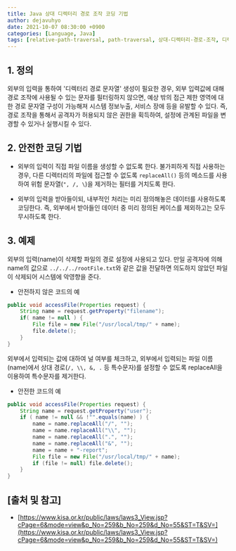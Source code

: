 ```yaml
---
title: Java 상대 디렉터리 경로 조작 코딩 기법
author: dejavuhyo
date: 2021-10-07 08:30:00 +0900
categories: [Language, Java]
tags: [relative-path-traversal, path-traversal, 상대-디렉터리-경로-조작, 디렉터리-경로-조작]
---
```


## 1. 정의
외부의 입력을 통하여 '디렉터리 경로 문자열' 생성이 필요한 경우, 외부 입력값에 대해 경로 조작에 사용될 수 있는 문자를 필터링하지 않으면, 예상 밖의 접근 제한 영역에 대한 경로 문자열 구성이 가능해져 시스템 정보누출, 서비스 장애 등을 유발할 수 있다. 즉, 경로 조작을 통해서 공격자가 허용되지 않은 권한을 획득하여, 설정에 관계된 파일을 변경할 수 있거나 실행시킬 수 있다.

## 2. 안전한 코딩 기법

* 외부의 입력이 직접 파일 이름을 생성할 수 없도록 한다. 불가피하게 직접 사용하는 경우, 다른 디렉터리의 파일에 접근할 수 없도록 `replaceAll()` 등의 메소드를 사용하여 위험 문자열(`", /, \`)을 제거하는 필터를 거치도록 한다.

* 외부의 입력을 받아들이되, 내부적인 처리는 미리 정의해놓은 데이터를 사용하도록 코딩한다. 즉, 외부에서 받아들인 데이터 중 미리 정의된 케이스를 제외하고는 모두 무시하도록 한다.

## 3. 예제
외부의 입력(name)이 삭제할 파일의 경로 설정에 사용되고 있다. 만일 공격자에 의해 name의 값으로 `../../../rootFile.txt`와 같은 값을 전달하면 의도하지 않았던 파일이 삭제되어 시스템에 악영향을 준다.

* 안전하지 않은 코드의 예

```java
public void accessFile(Properties request) {
    String name = request.getProperty("filename");
    if( name != null ) {
        File file = new File("/usr/local/tmp/" + name);
        file.delete();
    }
}
```

외부에서 입력되는 값에 대하여 널 여부를 체크하고, 외부에서 입력되는 파일 이름(name)에서 상대 경로(`/, \\, &, .` 등 특수문자)를 설정할 수 없도록 replaceAll을 이용하여 특수문자를 제거한다.

* 안전한 코드의 예

```java
public void accessFile(Properties request) {
    String name = request.getProperty("user");
    if ( name != null && !"".equals(name) ) {
        name = name.replaceAll("/", "");
        name = name.replaceAll("\\", "");
        name = name.replaceAll(".", "");
        name = name.replaceAll("&", "");
        name = name + "-report";
        File file = new File("/usr/local/tmp/" + name);
        if (file != null) file.delete();
    }
}
```

## [출처 및 참고]
* [https://www.kisa.or.kr/public/laws/laws3_View.jsp?cPage=6&mode=view&p_No=259&b_No=259&d_No=55&ST=T&SV=](https://www.kisa.or.kr/public/laws/laws3_View.jsp?cPage=6&mode=view&p_No=259&b_No=259&d_No=55&ST=T&SV=)
